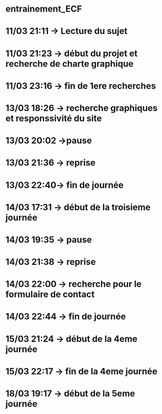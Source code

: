 # entrainement_ECF
# 11/03 21:11 -> Lecture du sujet
# 11/03 21:23 -> début du projet et recherche de charte graphique
# 11/03 23:16 -> fin de 1ere recherches
# 13/03 18:26 -> recherche graphiques et responssivité du site
# 13/03 20:02 ->pause
# 13/03 21:36 -> reprise
# 13/03 22:40-> fin de journée
# 14/03 17:31 -> début de la troisieme journée
# 14/03 19:35 -> pause
# 14/03 21:38 -> reprise
# 14/03 22:00 -> recherche pour le formulaire de contact
# 14/03 22:44 -> fin de journée
# 15/03 21:24 -> début de la 4eme journée
# 15/03 22:17 -> fin de la 4eme journée
# 18/03 19:17 -> début de la 5eme journée
